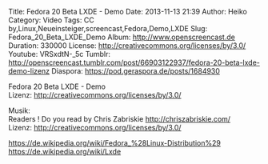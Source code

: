 Title: Fedora 20 Beta LXDE - Demo
Date: 2013-11-13 21:39
Author: Heiko
Category: Video
Tags: CC by,Linux,Neueinsteiger,screencast,Fedora,Demo,LXDE
Slug: Fedora_20_Beta_LXDE_Demo
Album: http://www.openscreencast.de
Duration: 330000
License: http://creativecommons.org/licenses/by/3.0/
Youtube: VRSxdtN-_5c
Tumblr: http://openscreencast.tumblr.com/post/66903122937/fedora-20-beta-lxde-demo-lizenz
Diaspora: https://pod.geraspora.de/posts/1684930

Fedora 20 Beta LXDE - Demo  
Lizenz: <http://creativecommons.org/licenses/by/3.0/>  
  
Musik:  
Readers ! Do you read by Chris Zabriskie <http://chriszabriskie.com/>  
Lizenz: <http://creativecommons.org/licenses/by/3.0/>  
  
<https://de.wikipedia.org/wiki/Fedora_%28Linux-Distribution%29>  
<https://de.wikipedia.org/wiki/Lxde>

